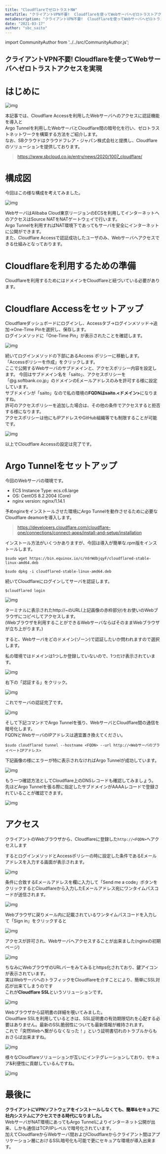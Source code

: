 ```yaml
---
title: "CloudflareでゼロトラストNW"
metaTitle: "クライアントVPN不要!  Cloudflareを使ってWebサーバへゼロトラストアクセスを実現"
metaDescription: "クライアントVPN不要!  Cloudflareを使ってWebサーバへゼロトラストアクセスを実現"
date: "2021-03-17"
author: "sbc_saito"
---
```


import CommunityAuthor from '../../src/CommunityAuthor.js';

## クライアントVPN不要!  Cloudflareを使ってWebサーバへゼロトラストアクセスを実現

# はじめに

![img](https://raw.githubusercontent.com/sbcloud/help/master/content/usecase-3rdParty/3rdParty_images_26006613704024700/20210317113202.png "img")      

本記事では、Cloudflare Accessを利用したWebサーバへのアクセスに認証機能を導入と  
Argo Tunnelを利用したWebサーバとCloudflare間の暗号化を行い、ゼロトラストネットワークを構築する方法をご紹介します。    
なお、SBクラウドはクラウドフレア・ジャパン株式会社と提携し、Cloudflareのソリューションを提供しております。  

> https://www.sbcloud.co.jp/entry/news/2020/1007_cloudflare/


# 構成図
今回はこの様な構成を考えてみました。    

![img](https://raw.githubusercontent.com/sbcloud/help/master/content/usecase-3rdParty/3rdParty_images_26006613704024700/20210316182815.png "img")      

WebサーバはAlibaba Cloud東京リージョンのECSを利用してインターネットへのアクセスはSource NATをNATゲートウェイで行います。     
Argo Tunnelを利用すればNAT環境下であってもサーバを安全にインターネットに公開ができます。     
また、Cloudflare Accessで認証成功したユーザのみ、Webサーバへアクセスできる仕組みとなっております。     

# Cloudflareを利用するための準備
Cloudflareを利用するためにはドメインをCloudflareと紐づいている必要があります。  

# Cloudflare Accessをセットアップ
Cloudflareダッシュボードにログインし、Accessタブ→ログインメソッド→追加→One-Time Pinを選択し、保存します。  
ログインメソッドに「One-Time Pin」が表示されたことを確認します。

![img](https://raw.githubusercontent.com/sbcloud/help/master/content/usecase-3rdParty/3rdParty_images_26006613704024700/20210316190027.png "img")      


続いてログインメソッドの下部にあるAccess ポリシーに移動します。  
「Accessポリシーを作成」をクリックします。  
ここで公開するWebサーバのサブドメインと、アクセスポリシー内容を設定します。
今回はサブドメイン名を「saito」、アクセスポリシーを「@g.softbank.co.jp」のドメインのEメールアドレスのみを許可する様に設定しています。  
サブドメインが「saito」なので私の環境の<b>FQDNはsaito.<ドメイン></b>になりますね。  
許可のアクセスポリシーを追加した場合は、その他の条件でアクセスすると拒否する様になります。  
アクセスポリシーは他にもIPアドレスやGitHub組織等でも制限することが可能です。  

![img](https://raw.githubusercontent.com/sbcloud/help/master/content/usecase-3rdParty/3rdParty_images_26006613704024700/20210316191547.png "img")      

以上でCloudflare Accessの設定は完了です。



# Argo Tunnelをセットアップ
今回のWebサーバの環境です。

* ECS Instance Type: ecs.c6.large    
* OS: CentOS 8.2.2004 (Core)    
* nginx version: nginx/1.14.1    

予めnginxをインストールさせた環境にArgo Tunnelを動作させるために必要なCloudflare deamonを導入します。  
> https://developers.cloudflare.com/cloudflare-one/connections/connect-apps/install-and-setup/installation


インストール方法がいくつかありますが、今回は導入が簡単な.rpm版をインストールします。

```
$sudo wget https://bin.equinox.io/c/VdrWdbjqyF/cloudflared-stable-linux-amd64.deb

$sudo dpkg -i cloudflared-stable-linux-amd64.deb
```

続いてCloudflareにログインしてサーバを認証します。

```
$cloudflared login
```

     

![img](https://raw.githubusercontent.com/sbcloud/help/master/content/usecase-3rdParty/3rdParty_images_26006613704024700/20210316184114.png "img")      

ターミナルに表示されたhttp://~のURL(上記画像の赤枠部分)をお使いのWebブラウザにコピペしてアクセスします。     
(Webブラウザを利用することができるWebサーバならばそのままWebブラウザが立ち上がります。)     
          
すると、Webサーバをどのドメイン(ゾーン)で認証したいか問われますので選択します。    

私の環境ではドメインは1つしか登録していないので、1つだけ表示されています。      

![img](https://raw.githubusercontent.com/sbcloud/help/master/content/usecase-3rdParty/3rdParty_images_26006613704024700/20210316183751.png "img")      

右下の「認証する」をクリック。     

![img](https://raw.githubusercontent.com/sbcloud/help/master/content/usecase-3rdParty/3rdParty_images_26006613704024700/20210316183758.png "img")      
               
これでサーバの認証完了です。    

![img](https://raw.githubusercontent.com/sbcloud/help/master/content/usecase-3rdParty/3rdParty_images_26006613704024700/20210316183736.png "img")      


そして下記コマンドでArgo Tunnelを張り、WebサーバとCloudflare間の通信を暗号化します。     
FQDNとWebサーバのIPアドレスは適宜置き換えてください。     

```
$sudo cloudflared tunnel --hostname <FQDN> --url http://<WebサーバのプライベートIPアドレス>
```
          
下記画像の様にエラーが特に表示されなければArgo Tunnelが成功しています。          

![img](https://raw.githubusercontent.com/sbcloud/help/master/content/usecase-3rdParty/3rdParty_images_26006613704024700/20210316184844.png "img")      
          
もう一つ確認方法としてCloudflare上のDNSレコードも確認してみましょう。     
先ほどArgo Tunnelを張る際に指定したサブドメインがAAAAレコードで登録されていることが確認できます。          

![img](https://raw.githubusercontent.com/sbcloud/help/master/content/usecase-3rdParty/3rdParty_images_26006613704024700/20210316185348.png "img")      


# アクセス

クライアントのWebブラウザから、Cloudflareに登録した`http://<FQDN>`へアクセスします     

するとログインメソッドとAccessポリシーの時に設定した条件であるEメールアドレスを入力する画面が表示されます。    

![img](https://raw.githubusercontent.com/sbcloud/help/master/content/usecase-3rdParty/3rdParty_images_26006613704024700/20210317140442.png "img")      

条件に合致するEメールアドレスを欄に入力して「Send me a code」ボタンをクリックするとCloudflareから入力したEメールアドレス宛にワンタイムパスコードが送信されます。    

![img](https://raw.githubusercontent.com/sbcloud/help/master/content/usecase-3rdParty/3rdParty_images_26006613704024700/20210316220146.png "img")      


Webブラウザに戻りメール内に記載されているワンタイムパスコードを入力して「Sign in」をクリックすると    

![img](https://raw.githubusercontent.com/sbcloud/help/master/content/usecase-3rdParty/3rdParty_images_26006613704024700/20210317140436.png "img")      


アクセスが許可され、Webサーバへアクセスすることが出来ました(nginxの初期ページ)           

![img](https://raw.githubusercontent.com/sbcloud/help/master/content/usecase-3rdParty/3rdParty_images_26006613704024700/20210316220004.png "img")      

ちなみにWebブラウザのURLバーをみてみるとhttps化されており、鍵アイコンが表示されています。  
実はWebサーバへのトラフィックをCloudflareを介すことにより、簡単にSSL対応が出来てしまうのです      
これが<b>Cloudflare SSL</b>というソリューションです。    

![img](https://raw.githubusercontent.com/sbcloud/help/master/content/usecase-3rdParty/3rdParty_images_26006613704024700/20210316221323.png "img")      

Webブラウザから証明書の詳細を覗いてみました。     
Cloudflare SSLを利用しているときは、SSL証明書の有効期限切れを心配する必要はありません。最新のSSL脆弱性についても最新情報が維持されます。  
これで「突然Webへ繋がらなくなった！」という証明書切れのトラブルからもおさらば出来ますね。      

![img](https://raw.githubusercontent.com/sbcloud/help/master/content/usecase-3rdParty/3rdParty_images_26006613704024700/20210316221331.png "img")      


様々なCloudflareソリューションが互いにインテグレーションしており、セキュア&利便性に貢献しているんですね。   

![img](https://raw.githubusercontent.com/sbcloud/help/master/content/usecase-3rdParty/3rdParty_images_26006613704024700/20210316222954.png "img")      


# 最後に
<b>クライアントにVPNソフトウェアをインストールしなくても、簡単&セキュアに社内システムにアクセスできる時代になりました。</b>  
WebサーバがNAT環境にあってもArgo Tunnelによりインターネット公開が出来、しかも通信はTCP/IPレベルで暗号化されています。     
加えてCloudflareからWebサーバ間およびCloudflareからクライアント間はアプリケーション層におけるSSL暗号化も可能で更にセキュアな環境が導入出来ます。     


 <CommunityAuthor 
    author="斎藤 貴広"
    self_introduction = "2020年からAlibaba Cloudのソリューション開発や技術支援に従事。ネットワークや基盤などのインフラ回りがメイン領域で、最近はゼロトラストセキュリティやWeb系もかじり中。"
    imageUrl="https://raw.githubusercontent.com/sbcloud/help/master/src/components/images/saito.png"
    githubUrl=""
/>


